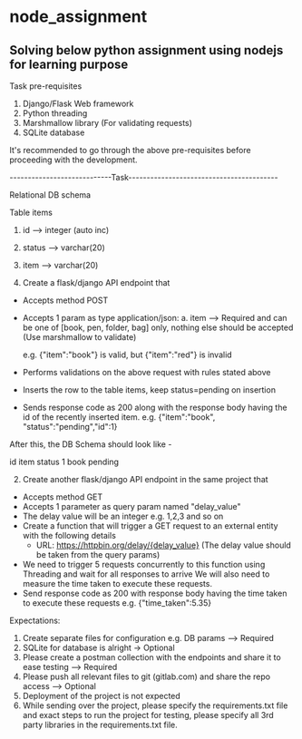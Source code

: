 # node_assignment

## Solving below python assignment using nodejs for learning purpose

Task pre-requisites

1. Django/Flask Web framework
2. Python threading
3. Marshmallow library (For validating requests)
4. SQLite database

It's recommended to go through the above pre-requisites before proceeding with the development.

----------------------------Task-----------------------------------------

Relational DB schema

Table items

1. id --> integer (auto inc)
2. status --> varchar(20)
3. item --> varchar(20)

4. Create a flask/django API endpoint that

- Accepts method POST
- Accepts 1 param as type application/json:
  a. item --> Required and can be one of [book, pen, folder, bag] only, nothing else should be accepted (Use marshmallow to validate)

  e.g. {"item":"book"} is valid, but {"item":"red"} is invalid

- Performs validations on the above request with rules stated above
- Inserts the row to the table items, keep status=pending on insertion
- Sends response code as 200 along with the response body having the id of the recently inserted item.
  e.g. {"item":"book", "status":"pending","id":1}

After this, the DB Schema should look like -

id item status
1 book pending

2. Create another flask/django API endpoint in the same project that

- Accepts method GET
- Accepts 1 parameter as query param named "delay_value"
- The delay value will be an integer e.g. 1,2,3 and so on
- Create a function that will trigger a GET request to an external entity with the following details
  - URL: https://httpbin.org/delay/{delay_value} (The delay value should be taken from the query params)
- We need to trigger 5 requests concurrently to this function using Threading and wait for all responses to arrive We will also need to measure the time taken to execute these requests.
- Send response code as 200 with response body having the time taken to execute these requests
  e.g. {"time_taken":5.35}

Expectations:

1. Create separate files for configuration e.g. DB params --> Required
2. SQLite for database is alright -> Optional
3. Please create a postman collection with the endpoints and share it to ease testing --> Required
4. Please push all relevant files to git (gitlab.com) and share the repo access --> Optional
5. Deployment of the project is not expected
6. While sending over the project, please specify the requirements.txt file and exact steps to run the project for testing,
   please specify all 3rd party libraries in the requirements.txt file.
